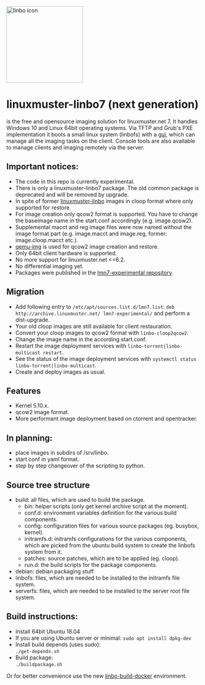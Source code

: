 <img src="https://raw.githubusercontent.com/linuxmuster/linuxmuster-artwork/master/linbo/linbo_logo_small.svg" alt="linbo icon" width="200"/>

# linuxmuster-linbo7 (next generation)
 is the free and opensource imaging solution for linuxmuster.net 7. It handles Windows 10 and Linux 64bit operating systems. Via TFTP and Grub's PXE implementation it boots a small linux system (linbofs) with a [gui](https://github.com/linuxmuster/linuxmuster-linbo-gui7), which can manage all the imaging tasks on the client. Console tools are also available to manage clients and imaging remotely via the server.

## Important notices:
* The code in this repo is currently experimental.
* There is only a linuxmuster-linbo7 package. The old common package is deprecated and will be removed by upgrade.
* In spite of former [linuxmuster-linbo](https://github.com/linuxmuster/linuxmuster-linbo) images in cloop format where only supported for restore.
* For image creation only qcow2 format is supported. You have to change the baseimage name in the start.conf accordingly (e.g. image.qcow2).
* Supplemental macct and reg image files were now named without the image format part (e.g. image.macct and image.reg, former: image.cloop.macct etc.).
* [qemu-img](http://manpages.ubuntu.com/manpages/bionic/man1/qemu-img.1.html) is used for qcow2 image creation and restore.
* Only 64bit client hardware is supported.
* No more support for linuxmuster.net <=6.2.
* No differential imaging yet.
* Packages were published in the [lmn7-experimental repository](http://archive.linuxmuster.net/lmn7-experimental/).

## Migration
* Add following entry to `/etc/apt/sources.list.d/lmn7.list`:
  `deb http://archive.linuxmuster.net/ lmn7-experimental/`
  and perform a dist-upgrade.
* Your old cloop images are still available for client restauration.
* Convert your cloop images to qcow2 format with `linbo-cloop2qcow2`.
* Change the image name in the according start.conf.
* Restart the image deployment services with `linbo-torrent|linbo-multicast restart`.
* See the status of the image deployment services with `systemctl status linbo-torrent|linbo-multicast`.
* Create and deploy images as usual.

## Features
* Kernel 5.10.x.
* qcow2 image format.
* More performant image deployment based on ctorrent and opentracker.

## In planning:
* place images in subdirs of /srv/linbo.
* start.conf in yaml format.
* step by step changeover of the scripting to python.

## Source tree structure
* build: all files, which are used to build the package.
  - bin: helper scripts (only get kernel archive script at the moment).
  - conf.d: environment variables definition for the various build components.
  - config: configuration files for various source packages (eg. busybox, kernel).
  - initramfs.d: initramfs configurations for the various components, which are picked from the ubuntu build system to create the linbofs system from it.
  - patches: source patches, which are to be applied (eg. cloop).
  - run.d: the build scripts for the package components.
* debian: debian packaging stuff
* linbofs: files, which are needed to be installed to the initramfs file system.
* serverfs: files, which are needed to be installed to the server root file system.

## Build instructions:
* Install 64bit Ubuntu 18.04
* If you are using Ubuntu server or minimal:
  `sudo apt install dpkg-dev`
* Install build depends (uses sudo):  
  `./get-depends.sh`
* Build package:  
  `./buildpackage.sh`  

Or for better convenience use the new [linbo-build-docker](https://github.com/linuxmuster/linbo-build-docker) environment.
